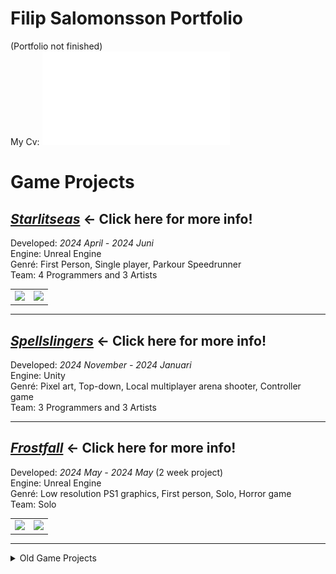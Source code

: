 # Filip Salomonsson Portfolio
(Portfolio not finished)  
My Cv:
![cv](/Assests/FilipSalomonsson_CV.pdf)

# Game Projects

## [***Starlitseas***](Starlitseas) ← Click here for more info!
Developed: *2024 April - 2024 Juni*  
Engine: Unreal Engine  
Genré: First Person, Single player, Parkour Speedrunner  
Team: 4 Programmers and 3 Artists

<table>
  <tr>
    <td><img src="Starlitseas/Images/Level7_Glide.gif" /></td>
    <td><img src="Starlitseas/Images/TailJump.gif" /></td>
  </tr>
</table>

---

## [***Spellslingers***](SpellSlingers) ← Click here for more info!
Developed: *2024 November - 2024 Januari*  
Engine: Unity  
Genré: Pixel art, Top-down, Local multiplayer arena shooter, Controller game  
Team: 3 Programmers and 3 Artists  

---

## [***Frostfall***](Frostfall) ← Click here for more info!  
Developed: *2024 May - 2024 May*  (2 week project)    
Engine: Unreal Engine  
Genré: Low resolution PS1 graphics, First person, Solo, Horror game  
Team: Solo   

<table>
  <tr>
    <td><img src="Frostfall/Images/PickUp&Drop.gif" /></td>
    <td><img src="Frostfall/Images/Chased.gif" /></td>   
  </tr>
</table>

---

<details>
<summary>Old Game Projects</summary> 

## Islands of Tjom  
In 2021 i spent half a year learning how to make a cool looking cartoon style 3D rpg/survival game in unity for my degree project.   
In the link below is my essay and a powerpoint on the game (in Swedish).

Degree project essay and powerpoint: [Drive_Document](https://drive.google.com/drive/folders/1aACRJVYvIYw3PrxSMH7jPCPunhG_WQpW)

## Tjom
Tjom is a retro mario type game, made in Unity. A solo, 2 week project. Tjom has 3 levels, 2 normal and 1 boss level. Made in 2020.

Website link: [Tjom indiedb](https://www.indiedb.com/games/tjom/downloads/tjom)

![Tjom_Level1](/Assests/Tjom_Level1.png)
![Tjom_Level2](/Assests/Tjom_Level2.png)
![Tjom_Level3](/Assests/Tjom_Level3.png)
</details>
